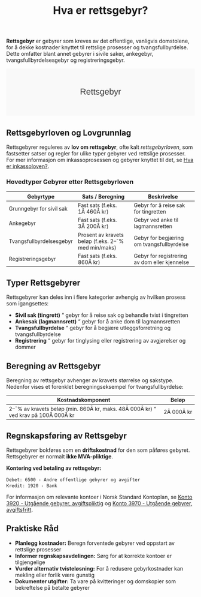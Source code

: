 ﻿---
title: "Hva er rettsgebyr?"
meta_title: "Hva er rettsgebyr?"
meta_description: '**Rettsgebyr** er gebyrer som kreves av det offentlige, vanligvis domstolene, for å dekke kostnader knyttet til rettslige prosesser og tvangsfullbyrdelse. Dett...'
slug: rettsgebyr
type: blog
layout: pages/single
---

**Rettsgebyr** er gebyrer som kreves av det offentlige, vanligvis domstolene, for å dekke kostnader knyttet til rettslige prosesser og tvangsfullbyrdelse. Dette omfatter blant annet gebyrer i sivile saker, ankegebyr, tvangsfullbyrdelsesgebyr og registreringsgebyr.

![Rettsgebyr](rettsgebyr-image.svg)

## Rettsgebyrloven og Lovgrunnlag

Rettsgebyrer reguleres av **lov om rettsgebyr**, ofte kalt _rettsgebyrloven_, som fastsetter satser og regler for ulike typer gebyrer ved rettslige prosesser. For mer informasjon om inkassoprosessen og gebyrer knyttet til det, se [Hva er inkassoloven?](/blogs/regnskap/hva-er-inkassoloven "Hva er Inkassoloven? Komplett Guide til Norsk Inkassolovgivning og Regler").

### Hovedtyper Gebyrer etter Rettsgebyrloven

| Gebyrtype                       | Sats / Beregning                                 | Beskrivelse                                      |
|---------------------------------|--------------------------------------------------|--------------------------------------------------|
| Grunngebyr for sivil sak        | Fast sats (f.eks. 1Â 460Â kr)                      | Gebyr for å reise sak for tingretten             |
| Ankegebyr                       | Fast sats (f.eks. 3Â 200Â kr)                      | Gebyr ved anke til lagmannsretten                |
| Tvangsfullbyrdelsesgebyr        | Prosent av kravets beløp (f.eks. 2–¯% med min/maks)| Gebyr for begjæring om tvangsfullbyrdelse        |
| Registreringsgebyr              | Fast sats (f.eks. 860Â kr)                        | Gebyr for registrering av dom eller kjennelse    |

## Typer Rettsgebyrer

Rettsgebyrer kan deles inn i flere kategorier avhengig av hvilken prosess som igangsettes:

* **Sivil sak (tingrett)** “ gebyr for å reise sak og behandle tvist i tingretten
* **Ankesak (lagmannsrett)** “ gebyr for å anke dom til lagmannsretten
* **Tvangsfullbyrdelse** “ gebyr for å begjære utleggsforretning og tvangsfullbyrdelse
* **Registrering** “ gebyr for tinglysing eller registrering av avgjørelser og dommer

## Beregning av Rettsgebyr

Beregning av rettsgebyr avhenger av kravets størrelse og sakstype. Nedenfor vises et forenklet beregningseksempel for tvangsfullbyrdelse:

| Kostnadskomponent                                             | Beløp                                                |
|---------------------------------------------------------------|------------------------------------------------------|
| 2–¯% av kravets beløp (min. 860Â kr, maks. 48Â 000Â kr) “ ved krav på 100Â 000Â kr | 2Â 000Â kr                                           |

## Regnskapsføring av Rettsgebyr

Rettsgebyrer bokføres som en **driftskostnad** for den som påføres gebyret. Rettsgebyrer er normalt **ikke MVA-pliktige**.

**Kontering ved betaling av rettsgebyr:**
```
Debet: 6500 - Andre offentlige gebyrer og avgifter
Kredit: 1920 - Bank
```

For informasjon om relevante kontoer i Norsk Standard Kontoplan, se [Konto 3920 - Utgående gebyrer, avgiftspliktig](/blogs/kontoplan/3920-utgaende-gebyrer-avgiftspliktig "Konto 3920 - Utgående gebyrer, avgiftspliktig") og [Konto 3970 - Utgående gebyrer, avgiftsfritt](/blogs/kontoplan/3970-utgaende-gebyrer-avgiftsfritt "Konto 3970 - Utgående gebyrer, avgiftsfritt").

## Praktiske Råd

* **Planlegg kostnader:** Beregn forventede gebyrer ved oppstart av rettslige prosesser  
* **Informer regnskapsavdelingen:** Sørg for at korrekte kontoer er tilgjengelige  
* **Vurder alternativ tvisteløsning:** For å redusere gebyrkostnader kan mekling eller forlik være gunstig  
* **Dokumenter utgifter:** Ta vare på kvitteringer og domskopier som bekreftelse på betalte gebyrer










